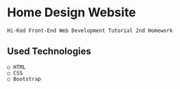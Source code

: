# Home Design Website
    Hi-Kod Front-End Web Development Tutorial 2nd Homework
## Used Technologies
    ○ HTML
    ○ CSS
    ○ Bootstrap